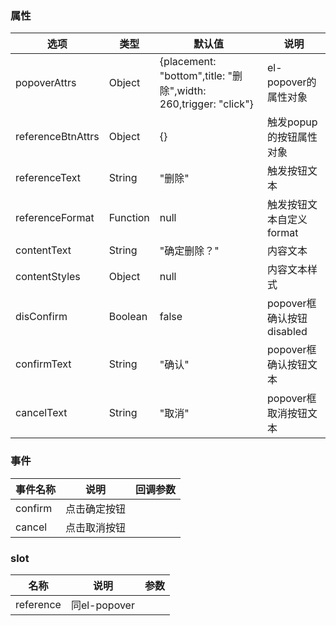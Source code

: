 ### 属性
|选项|类型|默认值|说明|
|---|---|---|---|
|popoverAttrs|Object|{placement: "bottom",title: "删除",width: 260,trigger: "click"}|el-popover的属性对象|
|referenceBtnAttrs|Object|{}|触发popup的按钮属性对象|
|referenceText|String|"删除"|触发按钮文本|
|referenceFormat|Function|null|触发按钮文本自定义format|
|contentText|String|"确定删除？"|内容文本|
|contentStyles|Object|null|内容文本样式|
|disConfirm|Boolean|false|popover框确认按钮disabled|
|confirmText|String|"确认"|popover框确认按钮文本|
|cancelText|String|"取消"|popover框取消按钮文本|

### 事件
|事件名称|说明|回调参数|
|---|---|---|
|confirm|点击确定按钮||
|cancel|点击取消按钮||

### slot
|名称|说明|参数|
|---|---|---|
|reference|同el-popover||